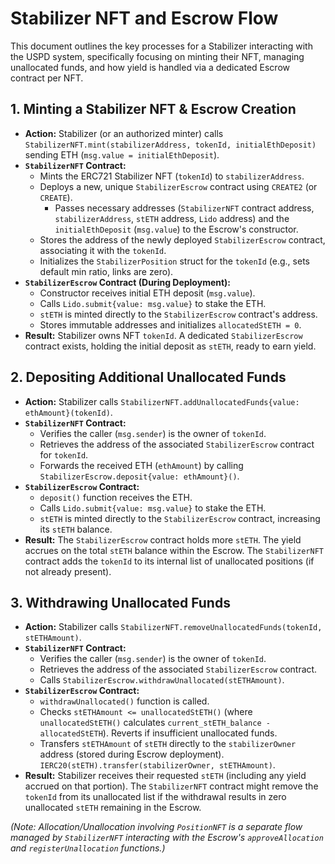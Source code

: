 # Stabilizer NFT and Escrow Flow

This document outlines the key processes for a Stabilizer interacting with the USPD system, specifically focusing on minting their NFT, managing unallocated funds, and how yield is handled via a dedicated Escrow contract per NFT.

## 1. Minting a Stabilizer NFT & Escrow Creation

*   **Action:** Stabilizer (or an authorized minter) calls `StabilizerNFT.mint(stabilizerAddress, tokenId, initialEthDeposit)` sending ETH (`msg.value = initialEthDeposit`).
*   **`StabilizerNFT` Contract:**
    *   Mints the ERC721 Stabilizer NFT (`tokenId`) to `stabilizerAddress`.
    *   Deploys a new, unique `StabilizerEscrow` contract using `CREATE2` (or `CREATE`).
        *   Passes necessary addresses (`StabilizerNFT` contract address, `stabilizerAddress`, `stETH` address, `Lido` address) and the `initialEthDeposit` (`msg.value`) to the Escrow's constructor.
    *   Stores the address of the newly deployed `StabilizerEscrow` contract, associating it with the `tokenId`.
    *   Initializes the `StabilizerPosition` struct for the `tokenId` (e.g., sets default min ratio, links are zero).
*   **`StabilizerEscrow` Contract (During Deployment):**
    *   Constructor receives initial ETH deposit (`msg.value`).
    *   Calls `Lido.submit{value: msg.value}` to stake the ETH.
    *   `stETH` is minted directly to the `StabilizerEscrow` contract's address.
    *   Stores immutable addresses and initializes `allocatedStETH = 0`.
*   **Result:** Stabilizer owns NFT `tokenId`. A dedicated `StabilizerEscrow` contract exists, holding the initial deposit as `stETH`, ready to earn yield.

## 2. Depositing Additional Unallocated Funds

*   **Action:** Stabilizer calls `StabilizerNFT.addUnallocatedFunds{value: ethAmount}(tokenId)`.
*   **`StabilizerNFT` Contract:**
    *   Verifies the caller (`msg.sender`) is the owner of `tokenId`.
    *   Retrieves the address of the associated `StabilizerEscrow` contract for `tokenId`.
    *   Forwards the received ETH (`ethAmount`) by calling `StabilizerEscrow.deposit{value: ethAmount}()`.
*   **`StabilizerEscrow` Contract:**
    *   `deposit()` function receives the ETH.
    *   Calls `Lido.submit{value: msg.value}` to stake the ETH.
    *   `stETH` is minted directly to the `StabilizerEscrow` contract, increasing its `stETH` balance.
*   **Result:** The `StabilizerEscrow` contract holds more `stETH`. The yield accrues on the total `stETH` balance within the Escrow. The `StabilizerNFT` contract adds the `tokenId` to its internal list of unallocated positions (if not already present).

## 3. Withdrawing Unallocated Funds

*   **Action:** Stabilizer calls `StabilizerNFT.removeUnallocatedFunds(tokenId, stETHAmount)`.
*   **`StabilizerNFT` Contract:**
    *   Verifies the caller (`msg.sender`) is the owner of `tokenId`.
    *   Retrieves the address of the associated `StabilizerEscrow` contract.
    *   Calls `StabilizerEscrow.withdrawUnallocated(stETHAmount)`.
*   **`StabilizerEscrow` Contract:**
    *   `withdrawUnallocated()` function is called.
    *   Checks `stETHAmount <= unallocatedStETH()` (where `unallocatedStETH()` calculates `current_stETH_balance - allocatedStETH`). Reverts if insufficient unallocated funds.
    *   Transfers `stETHAmount` of `stETH` directly to the `stabilizerOwner` address (stored during Escrow deployment). `IERC20(stETH).transfer(stabilizerOwner, stETHAmount)`.
*   **Result:** Stabilizer receives their requested `stETH` (including any yield accrued on that portion). The `StabilizerNFT` contract might remove the `tokenId` from its unallocated list if the withdrawal results in zero unallocated `stETH` remaining in the Escrow.

*(Note: Allocation/Unallocation involving `PositionNFT` is a separate flow managed by `StabilizerNFT` interacting with the Escrow's `approveAllocation` and `registerUnallocation` functions.)*
